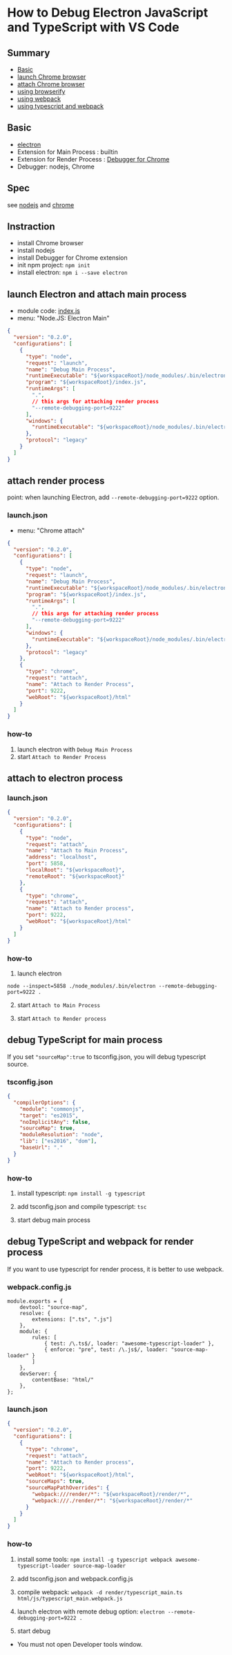 # How to Debug Electron JavaScript and TypeScript with VS Code

## Summary

- [Basic](#basic)
- [launch Chrome browser](#launch-Chrome-browser)
- [attach Chrome browser](#attach-Chrome-browser)
- [using browserify](#using-browserify)
- [using webpack](#using-webpack)
- [using typescript and webpack](#using-typescript-and-webpack)

## Basic

- [electron](https://electron.atom.io/)
- Extension for Main Process : builtin
- Extension for Render Process : [Debugger for Chrome](https://marketplace.visualstudio.com/items?itemName=msjsdiag.debugger-for-chrome)
- Debugger: nodejs, Chrome

## Spec

see [nodejs](../javascript) and [chrome](../javascript_chrome)

## Instraction

- install Chrome browser
- install nodejs
- install Debugger for Chrome extension
- init npm project: `npm init`
- install electron: `npm i --save electron`

## launch Electron and attach main process

- module code: [index.js](https://github.com/74th/vscode-debug-specs/blob/master/javascript_electron/index.js)
- menu: "Node.JS: Electron Main"

```json
{
  "version": "0.2.0",
  "configurations": [
    {
      "type": "node",
      "request": "launch",
      "name": "Debug Main Process",
      "runtimeExecutable": "${workspaceRoot}/node_modules/.bin/electron",
      "program": "${workspaceRoot}/index.js",
      "runtimeArgs": [
        ".",
        // this args for attaching render process
        "--remote-debugging-port=9222"
      ],
      "windows": {
        "runtimeExecutable": "${workspaceRoot}/node_modules/.bin/electron.cmd"
      },
      "protocol": "legacy"
    }
  ]
}
```

## attach render process

point: when launching Electron, add `--remote-debugging-port=9222` option.

### launch.json

- menu: "Chrome attach"

```json
{
  "version": "0.2.0",
  "configurations": [
    {
      "type": "node",
      "request": "launch",
      "name": "Debug Main Process",
      "runtimeExecutable": "${workspaceRoot}/node_modules/.bin/electron",
      "program": "${workspaceRoot}/index.js",
      "runtimeArgs": [
        ".",
        // this args for attaching render process
        "--remote-debugging-port=9222"
      ],
      "windows": {
        "runtimeExecutable": "${workspaceRoot}/node_modules/.bin/electron.cmd"
      },
      "protocol": "legacy"
    },
    {
      "type": "chrome",
      "request": "attach",
      "name": "Attach to Render Process",
      "port": 9222,
      "webRoot": "${workspaceRoot}/html"
    }
  ]
}
```

### how-to

1. launch electron with `Debug Main Process`
2. start `Attach to Render Process`

## attach to electron process

### launch.json

```json
{
  "version": "0.2.0",
  "configurations": [
    {
      "type": "node",
      "request": "attach",
      "name": "Attach to Main Process",
      "address": "localhost",
      "port": 5858,
      "localRoot": "${workspaceRoot}",
      "remoteRoot": "${workspaceRoot}"
    },
    {
      "type": "chrome",
      "request": "attach",
      "name": "Attach to Render process",
      "port": 9222,
      "webRoot": "${workspaceRoot}/html"
    }
  ]
}
```

### how-to

1.  launch electron

```
node --inspect=5858 ./node_modules/.bin/electron --remote-debugging-port=9222 .
```

2.  start `Attach to Main Process`

3.  start `Attach to Render process`

## debug TypeScript for main process

If you set `"sourceMap":true` to tsconfig.json, you will debug typescript source.

### tsconfig.json

```json
{
  "compilerOptions": {
    "module": "commonjs",
    "target": "es2015",
    "noImplicitAny": false,
    "sourceMap": true,
    "moduleResolution": "node",
    "lib": ["es2016", "dom"],
    "baseUrl": "."
  }
}
```

### how-to

1.  install typescript: `npm install -g typescript`

2.  add tsconfig.json and compile typescript: `tsc`

3.  start debug main process

## debug TypeScript and webpack for render process

If you want to use typescript for render process, it is better to use webpack.

### webpack.config.js

```
module.exports = {
	devtool: "source-map",
	resolve: {
		extensions: [".ts", ".js"]
	},
	module: {
		rules: [
			{ test: /\.ts$/, loader: "awesome-typescript-loader" },
			{ enforce: "pre", test: /\.js$/, loader: "source-map-loader" }
		]
	},
	devServer: {
		contentBase: "html/"
	},
};
```

### launch.json

```json
{
  "version": "0.2.0",
  "configurations": [
    {
      "type": "chrome",
      "request": "attach",
      "name": "Attach to Render process",
      "port": 9222,
      "webRoot": "${workspaceRoot}/html",
      "sourceMaps": true,
      "sourceMapPathOverrides": {
        "webpack:///render/*": "${workspaceRoot}/render/*",
        "webpack:///./render/*": "${workspaceRoot}/render/*"
      }
    }
  ]
}
```

### how-to

1.  install some tools: `npm install -g typescript webpack awesome-typescript-loader source-map-loader`

2.  add tsconfig.json and webpack.config.js

3.  compile webpack: `webpack -d render/typescript_main.ts html/js/typescript_main.webpack.js`

4.  launch electron with remote debug option: `electron --remote-debugging-port=9222 .`

5.  start debug

- You must not open Developer tools window.
